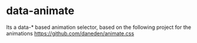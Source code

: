 data-animate
============

Its a data-* based animation selector, based on the following project for the animations https://github.com/daneden/animate.css
